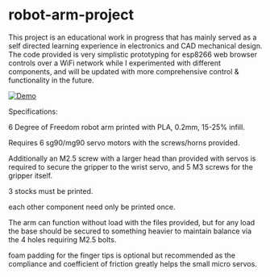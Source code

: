 # robot-arm-project

This project is an educational work in progress that has mainly served as a self directed learning experience in electronics and CAD mechanical design. 
The code provided is very simplistic prototyping for esp8266 web browser controls over a WiFi network while I experimented with different components, and will be updated with more comprehensive control & functionality in the future. 



[![Demo](https://img.youtube.com/vi/Rj-Bpq9z9jQ/0.jpg)](https://www.youtube.com/watch?v=Rj-Bpq9z9jQ)


Specifications:

6 Degree of Freedom robot arm printed with PLA, 0.2mm, 15-25% infill.

Requires 6 sg90/mg90 servo motors with the screws/horns provided.

Additionally an M2.5 screw with a larger head than provided with servos is required to secure the gripper to the wrist servo, and 5 M3 screws for the gripper itself.

3 stocks must be printed.

each other component need only be printed once.

The arm can function without load with the files provided, but for any load the base should be secured to something heavier to maintain balance via the 4 holes requiring M2.5 bolts.

foam padding for the finger tips is optional but recommended as the compliance and coefficient of friction greatly helps the small micro servos.
